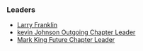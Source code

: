 ### Leaders
* [Larry Franklin](mailto:larry.franklin@owasp.org)
* [kevin Johnson Outgoing Chapter Leader](mailto:Kevin@secureideas.com)
* [Mark King Future Chapter Leader](mailto:fires10@gmail.com)
